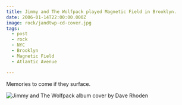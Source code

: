 ```yaml
---
title: Jimmy and The Wolfpack played Magnetic Field in Brooklyn.
date: 2006-01-14T22:00:00.000Z
image: rock/jandtwp-cd-cover.jpg
tags:
  - post
  - rock
  - NYC
  - Brooklyn
  - Magnetic Field
  - Atlantic Avenue

---
```


Memories to come if they surface.

![Jimmy and The Wolfpack album cover by Dave Rhoden](/static/img/rock/jandtwp-cd-cover.jpg)